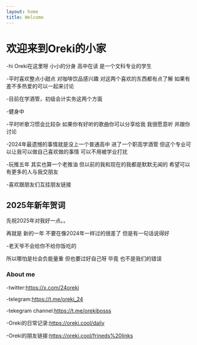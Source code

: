 ```yaml
---
layout: home
title: Welcome
---
```


# 欢迎来到Oreki的小家

-hi Oreki在这里呀 小小的分身 高中在读 是一个文科专业的学生 

-平时喜欢整点小甜点 对咖啡饮品感兴趣 对这两个喜欢的东西都有点了解 如果有差不多热爱的可以一起来讨论

-目前在学酒管，初级会计实务这两个方面

-健身中

-平时听歌习惯会比较杂 如果你有好听的歌曲你可以分享给我 我很愿意听 并跟你讨论

-2024年最遗憾的事情就是没上一个普通高中 进了一个职高学酒管 但这个专业可以让我可以做自己喜欢做的事情 可以不用被学业打扰

-玩推五年 其实也算一个老推油 但以前的我和现在的我都是默默无闻的 希望可以有更多的人与我交朋友

-喜欢跟朋友们互挂朋友链接

## 2025年新年贺词

先祝2025年对我好一点。。

再就是 新的一年 不要在像2024年一样过的很差了 但是有一句话说得好

-老天爷不会给你不给你饭吃的

所以哪怕是社会负能量重 但也要过好自己呀 毕竟 也不是我们的错误

### About me 

-twitter:https://x.com/24oreki

-telegram:https://t.me/oreki_24

-tekegram channel:https://t.me/orekibosss

-Oreki的日常记录:https://oreki.cool/daily

-Oreki的朋友链接:https://oreki.cool/frineds%20links
